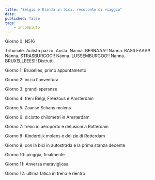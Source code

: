 ```yaml
---
title: "Belgio e Olanda in bici: resoconto di viaggio"
date:
published: false
tags:
    - incompiuto
---
```


Giorno 0: N516

Tribunale. Autista pazzo. 
Aosta. Nanna. 
BERNAAA!! Nanna. 
BASILEAAA!! Nanna. 
STRASBURGOO!! Nanna. 
LUSSEMBURGOO!! Nanna.
BRUXELLEEES!! Distrutti.


Giorno 1: Bruxelles, primo appuntamento


Giorno 2: inizia l'avventura


Giorno 3: grandi speranze


Giorno 4: treni Belgi, Freezbus e Amsterdam


Giorno 5: Zaanse Schans molens


Giorno 6: diciotto chilometri in Amsterdam


Giorno 7: treno in aeroporto e delusioni a Rotterdam


Giorno 8: Kinderdijk molens e delizie di Rotterdam


Giorno 9: con la bici in autostrada e la prima stanza decente


Giorno 10: pioggia, finalmente


Giorno 11: Anversa meravigliosa


Giorno 12: ultima fatica in treno e rientro
